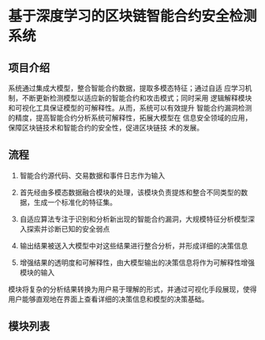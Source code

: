 # 基于深度学习的区块链智能合约安全检测系统

## 项目介绍
系统通过集成大模型，整合智能合约数据，提取多模态特征；通过自适
应学习机制，不断更新检测模型以适应新的智能合约和攻击模式；同时采用
逻辑解释模块和可视化工具保证模型的可解释性。从而，系统可以有效提升
智能合约漏洞检测的精度，提高智能合约分析系统可解释性，拓展大模型在
信息安全领域的应用，保障区块链技术和智能合约的安全性，促进区块链技
术的发展。

## 流程
1. 智能合约源代码、交易数据和事件日志作为输入

2. 首先经由多模态数据融合模块的处理，该模块负责提炼和整合不同类型的数据，生成一个标准化的特征集。

3. 自适应算法专注于识别和分析新出现的智能合约漏洞，大规模特征分析模型深入探索并诊断已知的安全弱点

4. 输出结果被送入大模型中对这些结果进行整合分析，并形成详细的决策信息

5. 增强结果的透明度和可解释性，由大模型输出的决策信息将作为可解释性增强模块的输入

模块将复杂的分析结果转换为用户易于理解的形式，并通过可视化手段展现，使得用户能够直观地在界面上查看详细的决策信息和模型的决策基础。


## 模块列表

